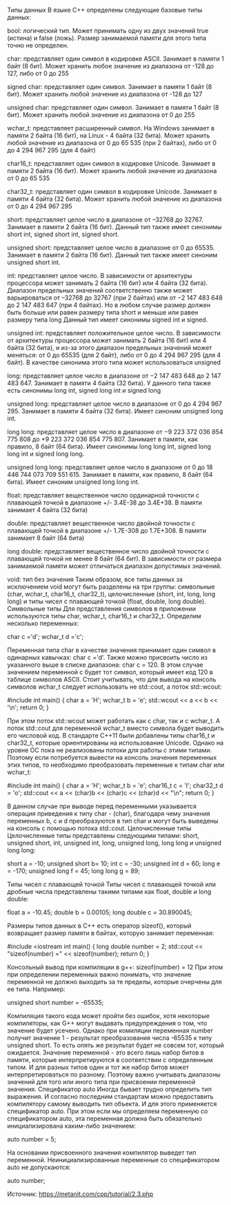 Типы данных
В языке C++ определены следующие базовые типы данных:

bool: логический тип. Может принимать одну из двух значений true (истина) и false (ложь).
Размер занимаемой памяти для этого типа точно не определен.

char: представляет один символ в кодировке ASCII. Занимает в памяти 1 байт (8 бит).
 Может хранить любое значение из диапазона от -128 до 127, либо от 0 до 255

signed char: представляет один символ. Занимает в памяти 1 байт (8 бит).
 Может хранить любой значение из диапазона от -128 до 127

unsigned char: представляет один символ. Занимает в памяти 1 байт (8 бит).
 Может хранить любой значение из диапазона от 0 до 255

wchar_t: представляет расширенный символ. На Windows занимает в памяти 2 байта (16 бит), на Linux - 4 байта (32 бита).
 Может хранить любой значение из диапазона от 0 до 65 535 (при 2 байтах), либо от 0 до 4 294 967 295 (для 4 байт)

char16_t: представляет один символ в кодировке Unicode. Занимает в памяти 2 байта (16 бит).
 Может хранить любой значение из диапазона от 0 до 65 535

char32_t: представляет один символ в кодировке Unicode. Занимает в памяти 4 байта (32 бита).
 Может хранить любой значение из диапазона от 0 до 4 294 967 295

short: представляет целое число в диапазоне от –32768 до 32767.
 Занимает в памяти 2 байта (16 бит).
Данный тип также имеет синонимы short int, signed short int, signed short.

unsigned short: представляет целое число в диапазоне от 0 до 65535. Занимает в памяти 2 байта (16 бит).
Данный тип также имеет синоним unsigned short int.

int: представляет целое число. В зависимости от архитектуры процессора может занимать 2 байта (16 бит) или 4 байта (32 бита).
Диапазон предельных значений соответственно также может варьироваться от –32768 до 32767 (при 2 байтах) или от −2 147 483 648 до 2 147 483 647 (при 4 байтах).
Но в любом случае размер должен быть больше или равен размеру типа short и меньше или равен размеру типа long
Данный тип имеет синонимы signed int и signed.

unsigned int: представляет положительное целое число. В зависимости от архитектуры процессора может занимать 2 байта (16 бит) или 4 байта (32 бита),
и из-за этого диапазон предельных значений может меняться: от 0 до 65535 (для 2 байт), либо от 0 до 4 294 967 295 (для 4 байт).
В качестве синонима этого типа может использоваться unsigned

long: представляет целое число в диапазоне от −2 147 483 648 до 2 147 483 647. Занимает в памяти 4 байта (32 бита).
У данного типа также есть синонимы long int, signed long int и signed long

unsigned long: представляет целое число в диапазоне от 0 до 4 294 967 295. Занимает в памяти 4 байта (32 бита).
Имеет синоним unsigned long int.

long long: представляет целое число в диапазоне от −9 223 372 036 854 775 808 до +9 223 372 036 854 775 807. Занимает в памяти, как правило, 8 байт (64 бита).
Имеет синонимы long long int, signed long long int и signed long long.

unsigned long long: представляет целое число в диапазоне от 0 до 18 446 744 073 709 551 615. Занимает в памяти, как правило, 8 байт (64 бита).
Имеет синоним unsigned long long int.

float: представляет вещественное число ординарной точности с плавающей точкой в диапазоне +/- 3.4E-38 до 3.4E+38. В памяти занимает 4 байта (32 бита)

double: представляет вещественное число двойной точности с плавающей точкой в диапазоне +/- 1.7E-308 до 1.7E+308. В памяти занимает 8 байт (64 бита)

long double: представляет вещественное число двойной точности с плавающей точкой не менее 8 байт (64 бит).
 В зависимости от размера занимаемой памяти может отличаться диапазон допустимых значений.

void: тип без значения
Таким образом, все типы данных за исключением void могут быть разделены на три группы: символьные (char, wchar_t, char16_t, char32_t), целочисленные (short, int, long, long long) и типы чисел с плавающей точкой (float, double, long double).
Символьные типы
Для представления символов в приложении используются типы char, wchar_t, char16_t и char32_t.
Определим несколько переменных:

char c ='d';
wchar_t d ='c';

Переменная типа char в качестве значения принимает один символ в одинарных кавычках: char c ='d'.
Также можно присвоить число из указанного выше в списке диапазона: char c = 120.
В этом случае значением переменной c будет тот символ, который имеет код 120 в таблице символов ASCII.
Стоит учитывать, что для вывода на консоль символов wchar_t следует использовать не std::cout, а поток std::wcout:

#include <iostream>
int main()
  {
    char a = 'H';
    wchar_t b = 'e';
    std::wcout << a << b << '\n';
    return 0;
  }

При этом поток std::wcout может работать как с char, так и с wchar_t. А поток std::cout для переменной wchar_t вместо символа будет выводить его числовой код.
В стандарте С++11 были добавлены типы char16_t и char32_t, которые ориентированы на использование Unicode.
Однако на уровне ОС пока не реализованы потоки для работы с этими типами.
Поэтому если потребуется вывести на консоль значения переменных этих типов, то необходимо преобразовать переменные к типам char или wchar_t:

#include <iostream>
int main()
{
    char a = 'H';
    wchar_t b = 'e';
    char16_t c = 'l';
    char32_t d = 'o';
    std::cout << a << (char)b << (char)c << (char)d << "\n";
    return 0;
}

В данном случае при выводе перед переменными указывается операция приведения к типу char - (char),
благодаря чему значения переменных b, c и d преобразуются в тип char и могут быть выведены на консоль с помощью потока std::cout.
Целочисленные типы
Целочисленные типы представлены следующими типами: short, unsigned short, int, unsigned int, long, unsigned long, long long и unsigned long long:

short a = -10;
unsigned short b= 10;
int c = -30;
unsigned int d = 60;
long e = -170;
unsigned long f = 45;
long long g = 89;

Типы чисел с плавающей точкой
Типы чисел с плавающей точкой или дробные числа представлены такими типами как float, double и long double:

float a = -10.45;
double b = 0.00105;
long double c = 30.890045;

Размеры типов данных
в С++ есть оператор sizeof(), который возвращает размер памяти в байтах, которую занимает переменная:

#include <iostream
int main()
{
    long double number = 2;
    std::cout << "sizeof(number) =" << sizeof(number);
    return 0;
}

Консольный вывод при компиляции в g++:
sizeof(number) = 12
При этом при определении переменных важно понимать, что значение переменной не должно выходить за те пределы, которые очерчены для ее типа. Например:

unsigned short number = -65535;

Компиляция такого кода может пройти без ошибок, хотя некоторые компиляторы, как G++ могут выдавать предупреждения о том, что значение будет усечено.
Однако при комиляции переменная number получит значение 1 - результат преобразования числа -65535 к типу unsigned short.
То есть опять же результат будет не совсем тот, который ожидается. Значение переменной - это всего лишь набор битов в памяти,
 которые интерпретируются в соответствии с определенным типом. И для разных типов один и тот же набор битов может интерпретироваться по разному.
  Поэтому важно учитывать диапазоны значений для того или иного типа при присвоении переменной значения.
Спецификатор auto
Иногда бывает трудно определить тип выражения. И согласно последним стандартам можно предоставить компилятору самому выводить тип объекта.
 И для этого применяется спецификатор auto. При этом если мы определяем переменную со спецификатором auto,
  эта переменная должна быть обязательно инициализирована каким-либо значением:

auto number = 5;

На основании присвоенного значения компилятор выведет тип переменной. Неинициализированные переменные со спецификатором auto не допускаются:

auto number;

Источник: https://metanit.com/cpp/tutorial/2.3.php
